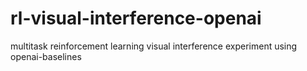 # rl-visual-interference-openai
multitask reinforcement learning visual interference experiment using openai-baselines

